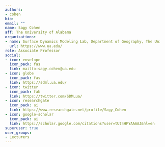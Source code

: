 ```yaml
---
authors:
- cohen
bio:
email: ""
name: Sagy Cohen
aff: The University of Alabama
organizations:
- name: Surface Dynamics Modeling Lab, Department of Geography, The University of Alabama
  url: https://www.ua.edu/
role: Associate Professor
social:
- icon: envelope
  icon_pack: fas
  link: mailto:sagy.cohen@ua.edu
- icon: globe
  icon_pack: fas
  link: https://sdml.ua.edu/
- icon: twitter
  icon_pack: fab
  link: https://twitter.com/SDMLua/
- icon: researchgate
  icon_pack: ai
  link: https://www.researchgate.net/profile/Sagy_Cohen
- icon: google-scholar
  icon_pack: ai
  link: https://scholar.google.com/citations?user=tUt4HPYAAAAJ&hl=en
superuser: true
user_groups:
- Lecturers
---
```


